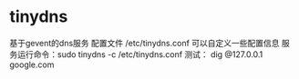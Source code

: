 # tinydns
基于gevent的dns服务
配置文件 /etc/tinydns.conf 可以自定义一些配置信息
服务运行命令：sudo tinydns -c  /etc/tinydns.conf
测试： dig @127.0.0.1 google.com

